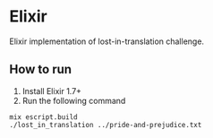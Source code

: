 # Elixir

Elixir implementation of lost-in-translation challenge.
 
## How to run

1. Install Elixir 1.7+
2. Run the following command
```
mix escript.build
./lost_in_translation ../pride-and-prejudice.txt

```